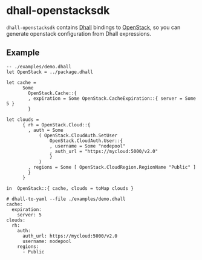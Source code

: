 # dhall-openstacksdk

`dhall-openstacksdk` contains [Dhall][dhall-lang] bindings to [OpenStack][openstacksdk],
so you can generate openstack configuration from Dhall expressions.

## Example

```dhall
-- ./examples/demo.dhall
let OpenStack = ../package.dhall

let cache =
      Some
        OpenStack.Cache::{
        , expiration = Some OpenStack.CacheExpiration::{ server = Some 5 }
        }

let clouds =
      { rh = OpenStack.Cloud::{
        , auth = Some
            ( OpenStack.CloudAuth.SetUser
                OpenStack.CloudAuth.User::{
                , username = Some "nodepool"
                , auth_url = "https://mycloud:5000/v2.0"
                }
            )
        , regions = Some [ OpenStack.CloudRegion.RegionName "Public" ]
        }
      }

in  OpenStack::{ cache, clouds = toMap clouds }

```

```
# dhall-to-yaml --file ./examples/demo.dhall
cache:
  expiration:
    server: 5
clouds:
  rh:
    auth:
      auth_url: https://mycloud:5000/v2.0
      username: nodepool
    regions:
      - Public

```

[dhall-lang]: https://dhall-lang.org
[openstacksdk]: https://docs.openstack.org/openstacksdk/latest/
